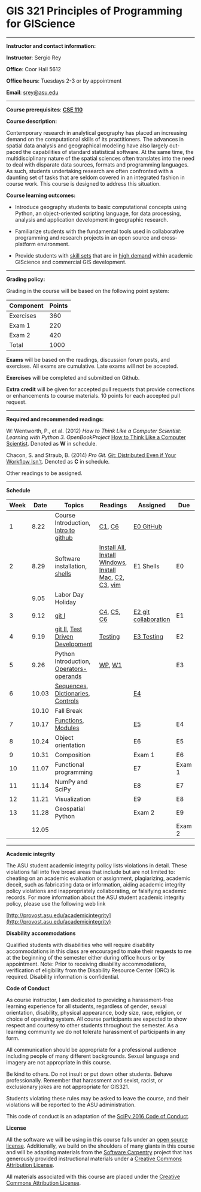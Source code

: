 # GIS 321 Principles of Programming for GIScience

---

**Instructor and contact information:**

**Instructor**: Sergio Rey

**Office**: Coor Hall 5612

**Office hours**: Tuesdays 2-3 or by appointment

**Email**: srey@asu.edu

---


**Course prerequisites**:  **[CSE 110](https://webapp4.asu.edu/catalog/course?s=CSE&n=110&c=TEMPE&t=2167&f=PSF166&r=80027)**


**Course description:**

Contemporary research in analytical geography has placed an increasing demand on the computational skills of its practitioners. The advances in spatial data analysis and geographical modeling have also largely out-paced the capabilities of standard statistical software. At the same time, the multidisciplinary nature of the spatial sciences often translates into the need to deal with disparate data sources, formats and programming languages. As such, students undertaking research are often confronted with a daunting set of tasks that are seldom covered in an integrated fashion in course work. This course is designed to address this situation.



**Course learning outcomes:**

* Introduce geography students to basic computational concepts using Python, an object-oriented scripting language, for data processing, analysis and application development in geographic research.

* Familiarize students with the fundamental tools used in collaborative programming and research projects in an open source and cross-platform environment.

* Provide students with [skill sets](http://www.directionsmag.com/entry/gis-jobs-of-today-should-you-have-programming-skills/473296) that are in [high demand](https://vimeo.com/93278530) within academic GIScience and commercial GIS development.

---

**Grading policy:**



Grading in the course will be based on the following point system:


| **Component**                        | **Points**                           |
|--------------------------------------|--------------------------------------|
| Exercises                            | 360                                  |
| Exam 1                               | 220                                  |
| Exam 2                               | 420                                  |
| Total                                | 1000                                 |

**Exams** will be based on the readings, discussion forum posts, and exercises. All exams are cumulative.  Late exams will not be accepted.

**Exercises** will be completed and submitted on Github.

**Extra credit** will be given for accepted pull requests that provide corrections or enhancements to course materials. 10 points for each accepted pull request.

---

**Required and recommended readings:**


W: Wentworth, P., et al. (2012) *How to Think Like a Computer
Scientist: Learning with Python 3. OpenBookProject* [How to Think Like a Computer Scientist](http://openbookproject.net/thinkcs/python/english3e/).
Denoted as **W** in schedule.


Chacon, S. and Straub, B. (2014) *Pro Git.* [Git: Distributed Even if Your Workflow Isn't](https://git-scm.com/book/en/v2).
Denoted as **C** in schedule.

Other readings to be assigned.

---

**Schedule**

| Week  | Date | Topics | Readings | Assigned| Due |
|--------|----|--------|----------|---------|-----|
| 1      | 8.22 | Course Introduction, [Intro to github](ipynb_md/10_git.html) | [C1][C1], [C6][C6] | [E0 GitHub](ipynb_md/10_git.html)| |
| 2      | 8.29 | Software installation, [shells][shells] | [Install All][Install], [Install Windows][Windows], [Install Mac][Mac], [C2][C2], [C3][C3], [vim][vim] | E1 Shells| E0 |
|        | 9.05 | Labor Day Holiday      | | | |
| 3      | 9.12 | [git I][git I]  |[C4][C4], [C5][C5], [C6][C6]  | [E2 git collaboration][e2]| E1 |
| 4      | 9.19 |  [git II][git II],  [Test Driven Development][tdd]  |[Testing][jltdd]  | [E3 Testing][E3]| E2 |
| 5      | 9.26 |Python Introduction,  [Operators-operands][op]  | [WP][WP], [W1][W1]  |  | E3 |
| 6      | 10.03 | [Sequences][seq], [Dictionaries][dict], [Controls][cont]  |  | [E4][cont] | |
|        | 10.10 | Fall Break  |  |  |  |
| 7      | 10.17 | [Functions][functions], [Modules][modules]  |  | [E5][E5]  | E4  |
| 8      | 10.24 | Object orientation  |  | E6  | E5  |
| 9      | 10.31 | Composition  |  | Exam 1  | E6  |
| 10      | 11.07 | Functional programming   |  | E7  | Exam 1  |
| 11      | 11.14 | NumPy and SciPy   |  | E8  | E7  |
| 12      | 11.21 | Visualization  |  | E9  | E8  |
| 13      | 11.28 | Geospatial Python  |  | Exam 2  | E9  |
|         | 12.05|    |  |         | Exam 2|


---

**Academic integrity**

The ASU student academic integrity policy lists violations in detail.
These violations fall into five broad areas that include but are not
limited to: cheating on an academic evaluation or assignment,
plagiarizing, academic deceit, such as fabricating data or information,
aiding academic integrity policy violations and inappropriately
collaborating, or falsifying academic records. For more information
about the ASU student academic integrity policy, please use the
following web link

[http://provost.asu.edu/academicintegrity](http://provost.asu.edu/academicintegrity)


**Disability accommodations**

Qualified students with disabilities who will require disability
accommodations in this class are encouraged to make their requests to me
at the beginning of the semester either during office hours or by
appointment. Note: Prior to receiving disability accommodations,
verification of eligibility from the Disability Resource Center (DRC) is
required. Disability information is confidential.

**Code of Conduct**

As course instructor, I am dedicated to providing a harassment-free learning experience for all students, regardless of gender, sexual orientation, disability, physical appearance, body size, race, religion, or choice of operating system.  All course participants are expected to show respect and courtesy to other students  throughout the semester.  As a learning community we do not tolerate harassment of participants in any form.

All communication should be appropriate for a professional audience including people of many different backgrounds. Sexual language and imagery are not appropriate in this course.

Be kind to others. Do not insult or put down other students. Behave professionally. Remember that harassment and sexist, racist, or exclusionary jokes are not appropriate for GIS321.

Students violating these rules may be asked to leave the course, and their violations will be reported to the ASU administration.

This code of conduct is an adaptation of the [SciPy 2016 Code of Conduct](http://scipy2016.scipy.org/ehome/146062/388087/).

**License**

All the software we will be using in this course falls under an [open source license][license].  Additionally, we build on the shoulders of many giants in this course and will be adapting materials from the [Software Carpentry][sc] project that has generously provided instructional materials under a [Creative Commons Attribution License][CCAL].

All materials associated with this course are placed under the [Creative Commons Attribution License][CCAL].

[C1]: https://git-scm.com/book/en/v2/Getting-Started-About-Version-Control
[C2]: https://git-scm.com/book/en/v2/Git-Basics-Getting-a-Git-Repository
[C3]: https://git-scm.com/book/en/v2/Git-Branching-Branches-in-a-Nutshell
[C4]: https://git-scm.com/book/en/v2/Git-on-the-Server-The-Protocols
[C5]: https://git-scm.com/book/en/v2/Distributed-Git-Distributed-Workflows
[C6]: https://git-scm.com/book/en/v2/GitHub-Account-Setup-and-Configuration
[e2]: content/partI/exercises/exercise02.md 
[E3]: https://github.com/sjsrey/gis321f16collaboratory/tree/master/exercise03
[E5]: https://github.com/sjsrey/gis321f16collaboratory/tree/master/exercise05
[git I]: content/partI/git.md
[git II]: https://github.com/pysal/pysal/wiki/GitHub-Standard-Operating-Procedures
[jltdd]: https://github.com/jlaura/GIS321/blob/master/Wk_2/Week2.ipynb
[op]: https://github.com/sjsrey/gis321f16/blob/master/content/partI/operators.ipynb
[seq]: https://github.com/sjsrey/gis321f16/blob/master/content/partI/sequences.ipynb
[dict]: https://github.com/sjsrey/gis321f16/blob/master/content/partI/lect_dict.ipynb
[functions]: https://github.com/sjsrey/gis321f16/blob/master/content/partI/lecture_functions.ipynb
[modules]: https://github.com/sjsrey/gis321f16/blob/master/content/partI/lecture_modules.ipynb
[cont]: https://github.com/sjsrey/gis321f16/blob/master/content/partI/lect_conditionals.ipynb
[cont]: https://github.com/sjsrey/gis321f16collaboratory/blob/master/exercise04/README.md
[WP]: http://openbookproject.net/thinkcs/python/english3e/preface.html
[W1]: http://openbookproject.net/thinkcs/python/english3e/way_of_the_program.html
[license]: https://opensource.com/resources/what-open-source
[Install]: https://ucsdlib.github.io/2016-07-18-UCSD/
[Mac]: https://www.youtube.com/watch?v=TcSAln46u9U
[Windows]: https://www.youtube.com/watch?v=339AEqk9c-8&app=desktop
[sc]: http://software-carpentry.org/license/
[shells]: content/partI/shells.html
[tdd]: https://github.com/sjsrey/gis321f16collaboratory/blob/master/exercise03/tests.py
[travis]: https://docs.travis-ci.com/user/getting-started/
[CCAL]: https://creativecommons.org/licenses/by/4.0/
[vim]: https://scotch.io/tutorials/getting-started-with-vim-an-interactive-guide
